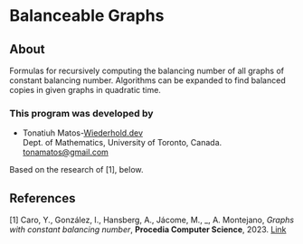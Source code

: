# Balanceable Graphs

## About

Formulas for recursively computing the balancing number of all graphs of constant balancing number. Algorithms can be expanded to find balanced copies in given graphs in quadratic time.

### This program was developed by

- Tonatiuh Matos-[Wiederhold.dev](https://wiederhold.dev)<br/>
  Dept. of Mathematics, University of Toronto, Canada.<br/>
  tonamatos@gmail.com

Based on the research of [1], below.

## References

[1] Caro, Y., González, I., Hansberg, A., Jácome, M., _, A. Montejano, *Graphs with constant balancing number*, **Procedia Computer Science**, 2023. [Link](https://www.sciencedirect.com/science/article/pii/S1877050923010177)
